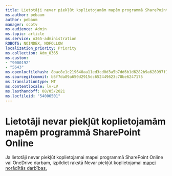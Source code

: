 ```yaml
---
title: Lietotāji nevar piekļūt koplietojamām mapēm programmā SharePoint Online
ms.author: pebaum
author: pebaum
manager: scotv
ms.audience: Admin
ms.topic: article
ms.service: o365-administration
ROBOTS: NOINDEX, NOFOLLOW
localization_priority: Priority
ms.collection: Adm_O365
ms.custom:
- "9000192"
- "5643"
ms.openlocfilehash: 8bac8e1c219640aa11ed3cd0d3a5b7dd6b1d6282b9a626997f18431b037d2cdb
ms.sourcegitcommit: b5f7da89a650d2915dc652449623c78be6247175
ms.translationtype: MT
ms.contentlocale: lv-LV
ms.lasthandoff: 08/05/2021
ms.locfileid: "54006501"
---
```

# <a name="users-cant-access-a-shared-folder-in-sharepoint-online"></a>Lietotāji nevar piekļūt koplietojamām mapēm programmā SharePoint Online

Ja lietotāji nevar piekļūt koplietojamai mapei programmā SharePoint Online vai OneDrive darbam, izpildiet rakstā Nevar piekļūt koplietojamai [mapei norādītās darbības.](https://docs.microsoft.com/sharepoint/troubleshoot/sharing-and-permissions/cannot-access-shared-folder)
